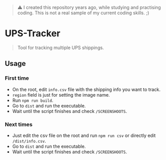 > ⚠ I created this repository years ago, while studying and practising coding. This is not a real sample of my current coding skills. ;)

# UPS-Tracker

> Tool for tracking multiple UPS shippings.

## Usage

### First time
* On the root, edit ``info.csv`` file with the shipping info you want to track.
* ``region`` field is just for setting the image name.
* Run ``npm run build``.
* Go to ``dist`` and run the executable.
* Wait until the script finishes and check ``/SCREENSHOOTS``.

### Next times
* Just edit the csv file on the root and run ``npm run csv`` or directly edit ``/dist/info.csv``.
* Go to ``dist`` and run the executable.
* Wait until the script finishes and check ``/SCREENSHOOTS``.



